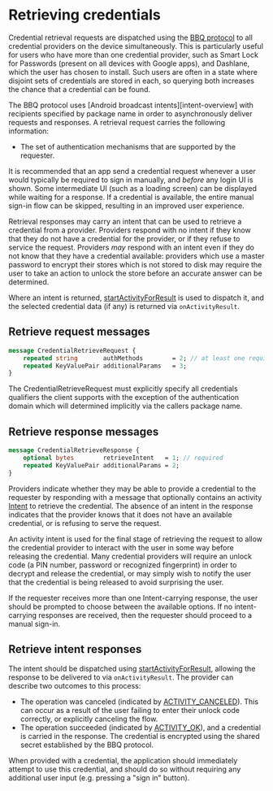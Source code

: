 # Retrieving credentials

Credential retrieval requests are dispatched using the
[BBQ protocol](bbq-protocol.md) to all credential providers on the device
simultaneously. This is particularly useful for users who have more than one
credential provider, such as Smart Lock for Passwords (present on all devices
with Google apps), and Dashlane, which the user has chosen to install. Such
users are often in a state where disjoint sets of credentials are stored in
each, so querying both increases the chance that a credential can be found.

The BBQ protocol uses [Android broadcast intents][intent-overview] with
recipients specified by package name in order to asynchronously deliver
requests and responses. A retrieval request carries the following information:

- The set of authentication mechanisms that are supported by the requester.

It is recommended that an app send a credential request whenever a user would
typically be required to sign in manually, and _before_ any login UI is shown.
Some intermediate UI (such as a loading screen) can be displayed while waiting
for a response. If a credential is available, the entire manual sign-in flow
can be skipped, resulting in an improved user experience.

Retrieval responses may carry an intent that can be used to retrieve a
credential from a provider. Providers respond with no intent if they know that
they do not have a credential for the provider, or if they refuse to service
the request. Providers _may_ respond with an intent even if they do not know
that they have a credential available: providers which use a master password
to encrypt their stores which is not stored to disk may require the user to
take an action to unlock the store before an accurate answer can be determined.

Where an intent is returned, [startActivityForResult][intent-results] is used
to dispatch it, and the selected credential data (if any) is returned via `onActivityResult`.

## Retrieve request messages

```protobuf
message CredentialRetrieveRequest {
    repeated string       authMethods        = 2; // at least one required
    repeated KeyValuePair additionalParams   = 3;
}
```

The CredentialRetrieveRequest must explicitly specify all credentials qualifiers the client
supports with the exception of the authentication domain which will determined implicitly via the
callers package name.

## Retrieve response messages

```protobuf
message CredentialRetrieveResponse {
    optional bytes        retrieveIntent   = 1; // required
    repeated KeyValuePair additionalParams = 2;
}
```

Providers indicate whether they may be able to provide a credential to the
requester by responding with a message that optionally contains an activity
[Intent][intent-class]
to retrieve the credential. The absence of an intent in the response indicates
that the provider knows that it does not have an available credential, or is
refusing to serve the request.

An activity intent is used for the final stage of retrieving the request to
allow the credential provider to interact with the user in some way before
releasing the credential. Many credential providers will require an unlock code
(a PIN number, password or recognized fingerprint) in order to decrypt and
release the credential, or may simply wish to notify the user that the
credential is being released to avoid surprising the user.

If the requester receives more than one Intent-carrying response, the user
should be prompted to choose between the available options. If no
intent-carrying responses are received, then the requester should proceed to
a manual sign-in.

## Retrieve intent responses

The intent should be dispatched using [startActivityForResult][intent-results],
allowing the response to be delivered to via `onActivityResult`. The provider
can describe two outcomes to this process:

- The operation was canceled (indicated by
  [ACTIVITY_CANCELED][result-canceled]). This can occur as a result of the user
  failing to enter their unlock code correctly, or explicitly canceling the
  flow.
- The operation succeeded (indicated by [ACTIVITY_OK][result-ok]), and a
  credential is carried in the response. The credential is encrypted using the
  shared secret established by the BBQ protocol.

When provided with a credential, the application should immediately attempt to
use this credential, and should do so without requiring any additional user
input (e.g. pressing a "sign in" button).

[intent-class]: https://developer.android.com/reference/android/content/Intent.html
[intent-results]: https://developer.android.com/training/basics/intents/result.html
[result-canceled]: https://developer.android.com/reference/android/app/Activity.html#RESULT_CANCELED
[result-ok]: https://developer.android.com/reference/android/app/Activity.html#RESULT_OK
